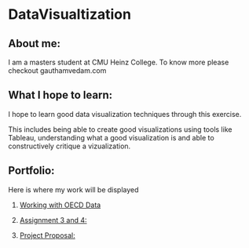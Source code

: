 # DataVisualtization

## About me: 

I am a masters student at CMU Heinz College. To know more please checkout gauthamvedam.com

## What I hope to learn: 

I hope to learn good data visualization techniques through this exercise. 

This includes being able to create good visualizations using tools like Tableau, understanding what a good visualization is and able to constructively critique a vizualization. 

## Portfolio: 
Here is where my work will be displayed

1. [Working with OECD Data](/OECD_Data.md)

2. [Assignment 3 and 4:](/Assignment3&4.md)

3. [Project Proposal:](/final_project_proposal.md)

